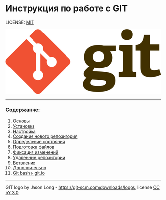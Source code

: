 # Инструкция по работе с GIT


LICENSE: [MIT](license.md)

![git-logo](./assets/Git-logo.svg)


---

### Содержание:
1. [Основы](about.md)
2. [Установка](installing.md)
3. [Настройка](settins.md)
4. [Создание нового репозитория](create_repository.md)
5. [Определение состояния](status.md)
6. [Подготовка файлов](preparation.md)
7. [Фиксация изменений](fix_changes.md)
8. [Удаленные репозитории](remote_repository.md)
9. [Ветвление](branching.md)
10. [Дополнительно](additionally.md)
11. [Git bash и git.io](git_bash.md)

---

GIT logo by Jason Long - https://git-scm.com/downloads/logos, license [CC bY 3.0](https://creativecommons.org/licenses/by/3.0/)